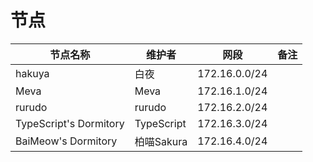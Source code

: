 # 节点

|节点名称|维护者|网段|备注|
|-------|-----|-----|-----|
|hakuya|白夜|172.16.0.0/24||
|Meva|Meva|172.16.1.0/24||
|rurudo|rurudo|172.16.2.0/24||
|TypeScript's Dormitory|TypeScript|172.16.3.0/24||
|BaiMeow's Dormitory|柏喵Sakura|172.16.4.0/24| |
